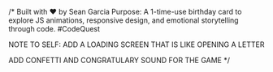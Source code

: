 /*
  Built with ❤️ by Sean Garcia
  Purpose: A 1-time-use birthday card to explore JS animations, responsive design,
  and emotional storytelling through code. #CodeQuest

  NOTE TO SELF:
  ADD A LOADING SCREEN THAT IS LIKE OPENING A LETTER

  ADD CONFETTI AND CONGRATULARY SOUND FOR THE GAME 
*/